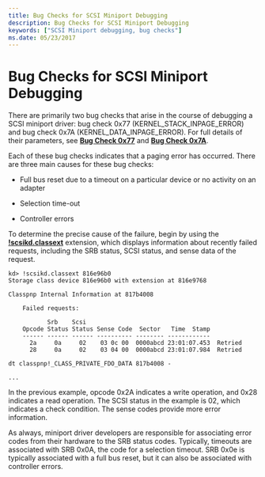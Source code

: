 ```yaml
---
title: Bug Checks for SCSI Miniport Debugging
description: Bug Checks for SCSI Miniport Debugging
keywords: ["SCSI Miniport debugging, bug checks"]
ms.date: 05/23/2017
---
```


# Bug Checks for SCSI Miniport Debugging


There are primarily two bug checks that arise in the course of debugging a SCSI miniport driver: bug check 0x77 (KERNEL\_STACK\_INPAGE\_ERROR) and bug check 0x7A (KERNEL\_DATA\_INPAGE\_ERROR). For full details of their parameters, see [**Bug Check 0x77**](bug-check-0x77--kernel-stack-inpage-error.md) and [**Bug Check 0x7A**](bug-check-0x7a--kernel-data-inpage-error.md).

Each of these bug checks indicates that a paging error has occurred. There are three main causes for these bug checks:

-   Full bus reset due to a timeout on a particular device or no activity on an adapter

-   Selection time-out

-   Controller errors

To determine the precise cause of the failure, begin by using the [**!scsikd.classext**](../debuggercmds/-scsikd-classext.md) extension, which displays information about recently failed requests, including the SRB status, SCSI status, and sense data of the request.

```dbgcmd
kd> !scsikd.classext 816e96b0
Storage class device 816e96b0 with extension at 816e9768

Classpnp Internal Information at 817b4008

    Failed requests:

           Srb    Scsi
    Opcode Status Status Sense Code  Sector   Time  Stamp
    ------ ------ ------ ---------- -------- ------------
      2a     0a     02    03 0c 00  0000abcd 23:01:07.453  Retried
      28     0a     02    03 04 00  0000abcd 23:01:07.984  Retried

dt classpnp!_CLASS_PRIVATE_FDO_DATA 817b4008 -

...
```

In the previous example, opcode 0x2A indicates a write operation, and 0x28 indicates a read operation. The SCSI status in the example is 02, which indicates a check condition. The sense codes provide more error information.

As always, miniport driver developers are responsible for associating error codes from their hardware to the SRB status codes. Typically, timeouts are associated with SRB 0x0A, the code for a selection timeout. SRB 0x0e is typically associated with a full bus reset, but it can also be associated with controller errors.

 

 